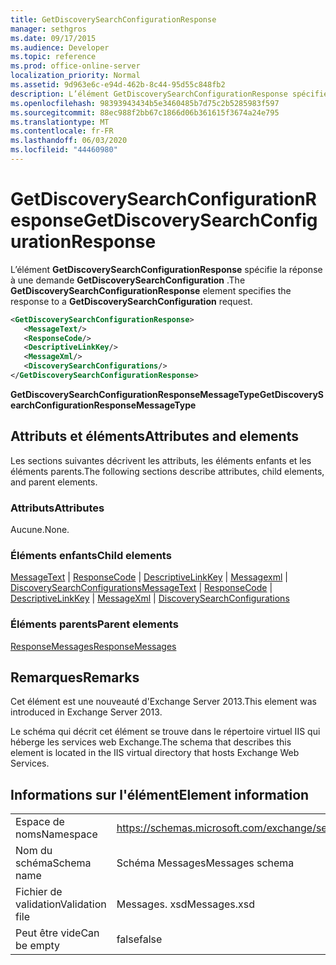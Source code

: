 ```yaml
---
title: GetDiscoverySearchConfigurationResponse
manager: sethgros
ms.date: 09/17/2015
ms.audience: Developer
ms.topic: reference
ms.prod: office-online-server
localization_priority: Normal
ms.assetid: 9d963e6c-e94d-462b-8c44-95d55c848fb2
description: L’élément GetDiscoverySearchConfigurationResponse spécifie la réponse à une demande GetDiscoverySearchConfiguration.
ms.openlocfilehash: 98393943434b5e3460485b7d75c2b5285983f597
ms.sourcegitcommit: 88ec988f2bb67c1866d06b361615f3674a24e795
ms.translationtype: MT
ms.contentlocale: fr-FR
ms.lasthandoff: 06/03/2020
ms.locfileid: "44460980"
---
```

# <a name="getdiscoverysearchconfigurationresponse"></a><span data-ttu-id="6f5ea-103">GetDiscoverySearchConfigurationResponse</span><span class="sxs-lookup"><span data-stu-id="6f5ea-103">GetDiscoverySearchConfigurationResponse</span></span>

<span data-ttu-id="6f5ea-104">L’élément **GetDiscoverySearchConfigurationResponse** spécifie la réponse à une demande **GetDiscoverySearchConfiguration** .</span><span class="sxs-lookup"><span data-stu-id="6f5ea-104">The **GetDiscoverySearchConfigurationResponse** element specifies the response to a **GetDiscoverySearchConfiguration** request.</span></span> 
  
```XML
<GetDiscoverySearchConfigurationResponse>
   <MessageText/>
   <ResponseCode/>
   <DescriptiveLinkKey/>
   <MessageXml/>
   <DiscoverySearchConfigurations/>
</GetDiscoverySearchConfigurationResponse>
```

 <span data-ttu-id="6f5ea-105">**GetDiscoverySearchConfigurationResponseMessageType**</span><span class="sxs-lookup"><span data-stu-id="6f5ea-105">**GetDiscoverySearchConfigurationResponseMessageType**</span></span>
## <a name="attributes-and-elements"></a><span data-ttu-id="6f5ea-106">Attributs et éléments</span><span class="sxs-lookup"><span data-stu-id="6f5ea-106">Attributes and elements</span></span>

<span data-ttu-id="6f5ea-107">Les sections suivantes décrivent les attributs, les éléments enfants et les éléments parents.</span><span class="sxs-lookup"><span data-stu-id="6f5ea-107">The following sections describe attributes, child elements, and parent elements.</span></span>
  
### <a name="attributes"></a><span data-ttu-id="6f5ea-108">Attributs</span><span class="sxs-lookup"><span data-stu-id="6f5ea-108">Attributes</span></span>

<span data-ttu-id="6f5ea-109">Aucune.</span><span class="sxs-lookup"><span data-stu-id="6f5ea-109">None.</span></span>
  
### <a name="child-elements"></a><span data-ttu-id="6f5ea-110">Éléments enfants</span><span class="sxs-lookup"><span data-stu-id="6f5ea-110">Child elements</span></span>

<span data-ttu-id="6f5ea-111">[MessageText](messagetext.md)  |  [ResponseCode](responsecode.md)  |  [DescriptiveLinkKey](descriptivelinkkey.md)  |  [Messagexml](messagexml.md)  |  [DiscoverySearchConfigurations](discoverysearchconfigurations.md)</span><span class="sxs-lookup"><span data-stu-id="6f5ea-111">[MessageText](messagetext.md) | [ResponseCode](responsecode.md) | [DescriptiveLinkKey](descriptivelinkkey.md) | [MessageXml](messagexml.md) | [DiscoverySearchConfigurations](discoverysearchconfigurations.md)</span></span>
  
### <a name="parent-elements"></a><span data-ttu-id="6f5ea-112">Éléments parents</span><span class="sxs-lookup"><span data-stu-id="6f5ea-112">Parent elements</span></span>

[<span data-ttu-id="6f5ea-113">ResponseMessages</span><span class="sxs-lookup"><span data-stu-id="6f5ea-113">ResponseMessages</span></span>](responsemessages.md)
  
## <a name="remarks"></a><span data-ttu-id="6f5ea-114">Remarques</span><span class="sxs-lookup"><span data-stu-id="6f5ea-114">Remarks</span></span>

<span data-ttu-id="6f5ea-115">Cet élément est une nouveauté d'Exchange Server 2013.</span><span class="sxs-lookup"><span data-stu-id="6f5ea-115">This element was introduced in Exchange Server 2013.</span></span>
  
<span data-ttu-id="6f5ea-116">Le schéma qui décrit cet élément se trouve dans le répertoire virtuel IIS qui héberge les services web Exchange.</span><span class="sxs-lookup"><span data-stu-id="6f5ea-116">The schema that describes this element is located in the IIS virtual directory that hosts Exchange Web Services.</span></span>
  
## <a name="element-information"></a><span data-ttu-id="6f5ea-117">Informations sur l'élément</span><span class="sxs-lookup"><span data-stu-id="6f5ea-117">Element information</span></span>

|||
|:-----|:-----|
|<span data-ttu-id="6f5ea-118">Espace de noms</span><span class="sxs-lookup"><span data-stu-id="6f5ea-118">Namespace</span></span>  <br/> |https://schemas.microsoft.com/exchange/services/2006/messages  <br/> |
|<span data-ttu-id="6f5ea-119">Nom du schéma</span><span class="sxs-lookup"><span data-stu-id="6f5ea-119">Schema name</span></span>  <br/> |<span data-ttu-id="6f5ea-120">Schéma Messages</span><span class="sxs-lookup"><span data-stu-id="6f5ea-120">Messages schema</span></span>  <br/> |
|<span data-ttu-id="6f5ea-121">Fichier de validation</span><span class="sxs-lookup"><span data-stu-id="6f5ea-121">Validation file</span></span>  <br/> |<span data-ttu-id="6f5ea-122">Messages. xsd</span><span class="sxs-lookup"><span data-stu-id="6f5ea-122">Messages.xsd</span></span>  <br/> |
|<span data-ttu-id="6f5ea-123">Peut être vide</span><span class="sxs-lookup"><span data-stu-id="6f5ea-123">Can be empty</span></span>  <br/> |<span data-ttu-id="6f5ea-124">false</span><span class="sxs-lookup"><span data-stu-id="6f5ea-124">false</span></span>  <br/> |
   

